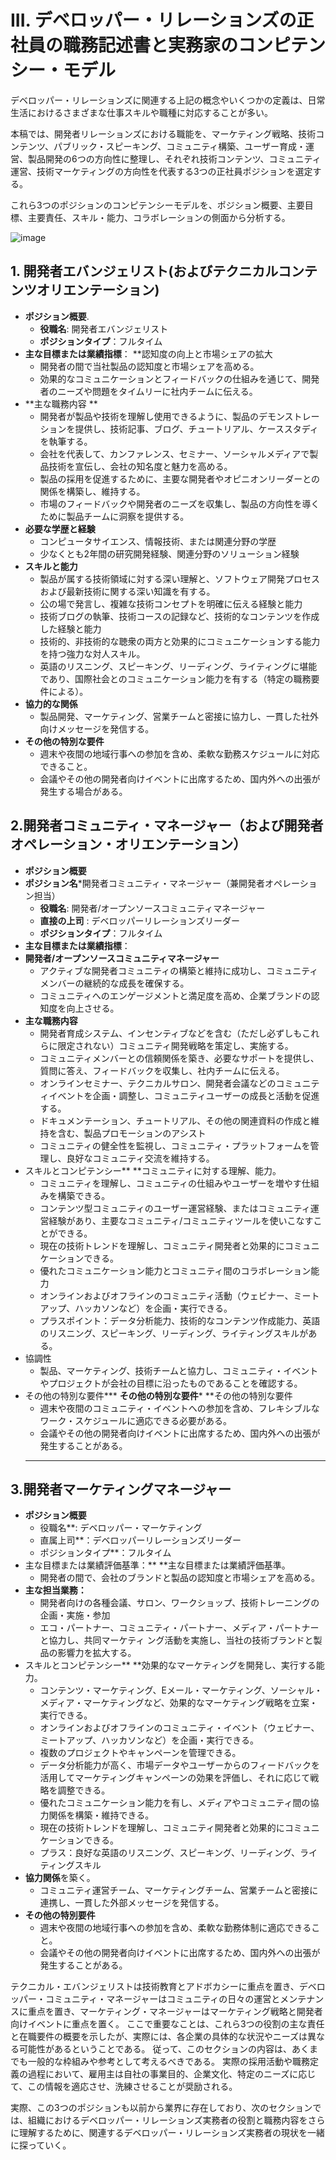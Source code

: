 # III. デベロッパー・リレーションズの正社員の職務記述書と実務家のコンピテンシー・モデル

デベロッパー・リレーションズに関連する上記の概念やいくつかの定義は、日常生活におけるさまざまな仕事スキルや職種に対応することが多い。

本稿では、開発者リレーションズにおける職能を、マーケティング戦略、技術コンテンツ、パブリック・スピーキング、コミュニティ構築、ユーザー育成・運営、製品開発の6つの方向性に整理し、それぞれ技術コンテンツ、コミュニティ運営、技術マーケティングの方向性を代表する3つの正社員ポジションを選定する。

これら3つのポジションのコンピテンシーモデルを、ポジション概要、主要目標、主要責任、スキル・能力、コラボレーションの側面から分析する。


![image](https://github.com/Nico-Tech-Shenzhen/china-devrel-report-jp/assets/1667148/8cb49e93-1914-41a0-880b-4ef9d8f43587)



## 1. 開発者エバンジェリスト(およびテクニカルコンテンツオリエンテーション)
* **ポジション概要**.
  * **役職名**: 開発者エバンジェリスト
  * **ポジションタイプ**：フルタイム
* **主な目標または業績指標**： **認知度の向上と市場シェアの拡大
  * 開発者の間で当社製品の認知度と市場シェアを高める。
  * 効果的なコミュニケーションとフィードバックの仕組みを通じて、開発者のニーズや問題をタイムリーに社内チームに伝える。
* **主な職務内容 **
  * 開発者が製品や技術を理解し使用できるように、製品のデモンストレーションを提供し、技術記事、ブログ、チュートリアル、ケーススタディを執筆する。
  * 会社を代表して、カンファレンス、セミナー、ソーシャルメディアで製品技術を宣伝し、会社の知名度と魅力を高める。
  * 製品の採用を促進するために、主要な開発者やオピニオンリーダーとの関係を構築し、維持する。
  * 市場のフィードバックや開発者のニーズを収集し、製品の方向性を導くために製品チームに洞察を提供する。
* **必要な学歴と経験**
  * コンピュータサイエンス、情報技術、または関連分野の学歴
  * 少なくとも2年間の研究開発経験、関連分野のソリューション経験
* **スキルと能力**
  * 製品が属する技術領域に対する深い理解と、ソフトウェア開発プロセスおよび最新技術に関する深い知識を有する。
  * 公の場で発言し、複雑な技術コンセプトを明確に伝える経験と能力
  * 技術ブログの執筆、技術コースの記録など、技術的なコンテンツを作成した経験と能力
  * 技術的、非技術的な聴衆の両方と効果的にコミュニケーションする能力を持つ強力な対人スキル。
  * 英語のリスニング、スピーキング、リーディング、ライティングに堪能であり、国際社会とのコミュニケーション能力を有する（特定の職務要件による）。
* **協力的な関係**
  * 製品開発、マーケティング、営業チームと密接に協力し、一貫した社外向けメッセージを発信する。
* **その他の特別な要件**
  * 週末や夜間の地域行事への参加を含め、柔軟な勤務スケジュールに対応できること。
  * 会議やその他の開発者向けイベントに出席するため、国内外への出張が発生する場合がある。

## 2.開発者コミュニティ・マネージャー（および開発者オペレーション・オリエンテーション）
* **ポジション概要**
* **ポジション名***開発者コミュニティ・マネージャー（兼開発者オペレーション担当）
  * **役職名**: 開発者/オープンソースコミュニティマネージャー
  * **直接の上司** : デベロッパーリレーションズリーダー
  * **ポジションタイプ**：フルタイム
* **主な目標または業績指標**：
* **開発者/オープンソースコミュニティマネージャー**
  * アクティブな開発者コミュニティの構築と維持に成功し、コミュニティメンバーの継続的な成長を確保する。
  * コミュニティへのエンゲージメントと満足度を高め、企業ブランドの認知度を向上させる。
* **主な職務内容**
  * 開発者育成システム、インセンティブなどを含む（ただし必ずしもこれらに限定されない）コミュニティ開発戦略を策定し、実施する。
  * コミュニティメンバーとの信頼関係を築き、必要なサポートを提供し、質問に答え、フィードバックを収集し、社内チームに伝える。
  * オンラインセミナー、テクニカルサロン、開発者会議などのコミュニティイベントを企画・調整し、コミュニティユーザーの成長と活動を促進する。
  * ドキュメンテーション、チュートリアル、その他の関連資料の作成と維持を含む、製品プロモーションのアシスト
  * コミュニティの健全性を監視し、コミュニティ・プラットフォームを管理し、良好なコミュニティ交流を維持する。
* スキルとコンピテンシー** **コミュニティに対する理解、能力。
  * コミュニティを理解し、コミュニティの仕組みやユーザーを増やす仕組みを構築できる。
  * コンテンツ型コミュニティのユーザー運営経験、またはコミュニティ運営経験があり、主要なコミュニティ/コミュニティツールを使いこなすことができる。
  * 現在の技術トレンドを理解し、コミュニティ開発者と効果的にコミュニケーションできる。
  * 優れたコミュニケーション能力とコミュニティ間のコラボレーション能力
  * オンラインおよびオフラインのコミュニティ活動（ウェビナー、ミートアップ、ハッカソンなど）を企画・実行できる。
  * プラスポイント：データ分析能力、技術的なコンテンツ作成能力、英語のリスニング、スピーキング、リーディング、ライティングスキルがある。
* 協調性
  * 製品、マーケティング、技術チームと協力し、コミュニティ・イベントやプロジェクトが会社の目標に沿ったものであることを確認する。
* その他の特別な要件*** **その他の特別な要件*** **その他の特別な要件
  * 週末や夜間のコミュニティ・イベントへの参加を含め、フレキシブルなワーク・スケジュールに適応できる必要がある。
  * 会議やその他の開発者向けイベントに出席するため、国内外への出張が発生することがある。
  * * * * * * 

## 3.開発者マーケティングマネージャー
* **ポジション概要**
  * 役職名**: デベロッパー・マーケティング
  * 直属上司**：デベロッパーリレーションズリーダー
  * ポジションタイプ**：フルタイム
* 主な目標または業績評価基準：** **主な目標または業績評価基準。
  * 開発者の間で、会社のブランドと製品の認知度と市場シェアを高める。
* **主な担当業務：**
  * 開発者向けの各種会議、サロン、ワークショップ、技術トレーニングの企画・実施・参加
  * エコ・パートナー、コミュニティ・パートナー、メディア・パートナーと協力し、共同マーケティ ング活動を実施し、当社の技術ブランドと製品の影響力を拡大する。
* スキルとコンピテンシー** **効果的なマーケティングを開発し、実行する能力。
  * コンテンツ・マーケティング、Eメール・マーケティング、ソーシャル・メディア・マーケティングなど、効果的なマーケティング戦略を立案・実行できる。
  * オンラインおよびオフラインのコミュニティ・イベント（ウェビナー、ミートアップ、ハッカソンなど）を企画・実行できる。
  * 複数のプロジェクトやキャンペーンを管理できる。
  * データ分析能力が高く、市場データやユーザーからのフィードバックを活用してマーケティングキャンペーンの効果を評価し、それに応じて戦略を調整できる。
  * 優れたコミュニケーション能力を有し、メディアやコミュニティ間の協力関係を構築・維持できる。
  * 現在の技術トレンドを理解し、コミュニティ開発者と効果的にコミュニケーションできる。
  * プラス：良好な英語のリスニング、スピーキング、リーディング、ライティングスキル
* **協力関係**を築く。
  * コミュニティ運営チーム、マーケティングチーム、営業チームと密接に連携し、一貫した外部メッセージを発信する。
* **その他の特別要件**
  * 週末や夜間の地域行事への参加を含め、柔軟な勤務体制に適応できること。
  * 会議やその他の開発者向けイベントに出席するため、国内外への出張が発生することがある。

テクニカル・エバンジェリストは技術教育とアドボカシーに重点を置き、デベロッパー・コミュニティ・マネージャーはコミュニティの日々の運営とメンテナンスに重点を置き、マーケティング・マネージャーはマーケティング戦略と開発者向けイベントに重点を置く。 ここで重要なことは、これら3つの役割の主な責任と在職要件の概要を示したが、実際には、各企業の具体的な状況やニーズは異なる可能性があるということである。 従って、このセクションの内容は、あくまでも一般的な枠組みや参考として考えるべきである。 実際の採用活動や職務定義の過程において、雇用主は自社の事業目的、企業文化、特定のニーズに応じて、この情報を適応させ、洗練させることが奨励される。

実際、この3つのポジションも以前から業界に存在しており、次のセクションでは、組織におけるデベロッパー・リレーションズ実務者の役割と職務内容をさらに理解するために、関連するデベロッパー・リレーションズ実務者の現状を一緒に探っていく。
